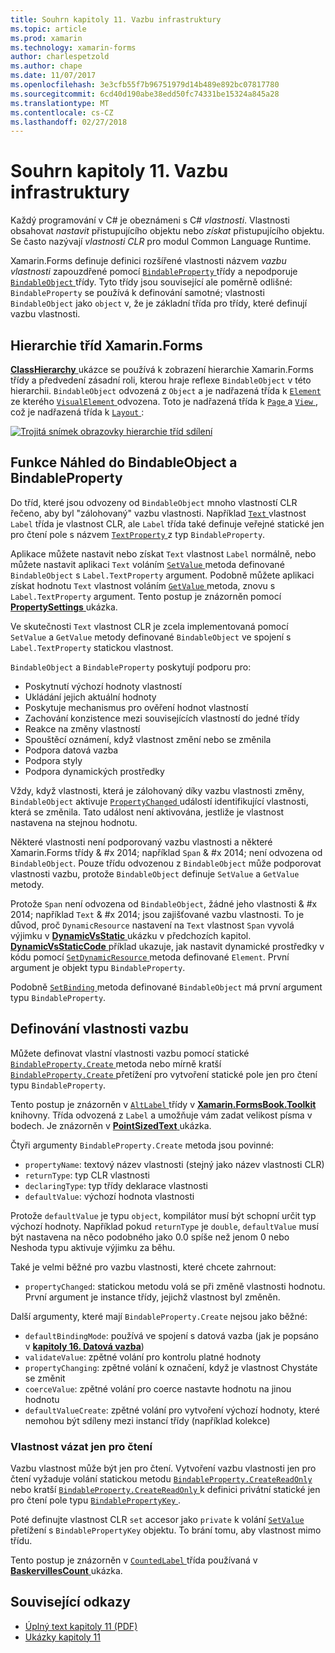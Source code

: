```yaml
---
title: Souhrn kapitoly 11. Vazbu infrastruktury
ms.topic: article
ms.prod: xamarin
ms.technology: xamarin-forms
author: charlespetzold
ms.author: chape
ms.date: 11/07/2017
ms.openlocfilehash: 3e3cfb55f7b96751979d14b489e892bc07817780
ms.sourcegitcommit: 6cd40d190abe38edd50fc74331be15324a845a28
ms.translationtype: MT
ms.contentlocale: cs-CZ
ms.lasthandoff: 02/27/2018
---
```

# <a name="summary-of-chapter-11-the-bindable-infrastructure"></a>Souhrn kapitoly 11. Vazbu infrastruktury

Každý programování v C# je obeznámeni s C# *vlastnosti*. Vlastnosti obsahovat *nastavit* přistupujícího objektu nebo *získat* přistupujícího objektu. Se často nazývají *vlastnosti CLR* pro modul Common Language Runtime.

Xamarin.Forms definuje definici rozšířené vlastnosti názvem *vazbu vlastnosti* zapouzdřené pomocí [ `BindableProperty` ](https://developer.xamarin.com/api/type/Xamarin.Forms.BindableProperty/) třídy a nepodporuje [ `BindableObject` ](https://developer.xamarin.com/api/type/Xamarin.Forms.BindableObject/)třídy. Tyto třídy jsou související ale poměrně odlišné: `BindableProperty` se používá k definování samotné; vlastnosti `BindableObject` jako `object` v, že je základní třída pro třídy, které definují vazbu vlastnosti.

## <a name="the-xamarinforms-class-hierarchy"></a>Hierarchie tříd Xamarin.Forms

[ **ClassHierarchy** ](https://github.com/xamarin/xamarin-forms-book-samples/tree/master/Chapter11/ClassHierarchy) ukázce se používá k zobrazení hierarchie Xamarin.Forms třídy a předvedení zásadní roli, kterou hraje reflexe `BindableObject` v této hierarchii. `BindableObject` odvozená z `Object` a je nadřazená třída k [ `Element` ](https://developer.xamarin.com/api/type/Xamarin.Forms.Element/) ze kterého [ `VisualElement` ](https://developer.xamarin.com/api/type/Xamarin.Forms.VisualElement/) odvozena. Toto je nadřazená třída k [ `Page` ](https://developer.xamarin.com/api/type/Xamarin.Forms.Page/) a [ `View` ](https://developer.xamarin.com/api/type/Xamarin.Forms.View/), což je nadřazená třída k [ `Layout` ](https://developer.xamarin.com/api/type/Xamarin.Forms.Layout/):

[![Trojitá snímek obrazovky hierarchie tříd sdílení](images/ch11fg01-small.png "sdílení hierarchie třídy")](images/ch11fg01-large.png "sdílení hierarchie – třída")

## <a name="a-peek-into-bindableobject-and-bindableproperty"></a>Funkce Náhled do BindableObject a BindableProperty

Do tříd, které jsou odvozeny od `BindableObject` mnoho vlastností CLR řečeno, aby byl "zálohovaný" vazbu vlastnosti. Například [ `Text` ](https://developer.xamarin.com/api/property/Xamarin.Forms.Label.Text/) vlastnost `Label` třída je vlastnost CLR, ale `Label` třída také definuje veřejné statické jen pro čtení pole s názvem [ `TextProperty` ](https://developer.xamarin.com/api/property/Xamarin.Forms.Label.TextProperty/) z typ `BindableProperty`.

Aplikace můžete nastavit nebo získat `Text` vlastnost `Label` normálně, nebo můžete nastavit aplikaci `Text` voláním [ `SetValue` ](https://developer.xamarin.com/api/member/Xamarin.Forms.BindableObject.SetValue/p/Xamarin.Forms.BindableProperty/System.Object/) metoda definované `BindableObject` s `Label.TextProperty` argument. Podobně můžete aplikaci získat hodnotu `Text` vlastnost voláním [ `GetValue` ](https://developer.xamarin.com/api/member/Xamarin.Forms.BindableObject.GetValue/p/Xamarin.Forms.BindableProperty/) metoda, znovu s `Label.TextProperty` argument. Tento postup je znázorněn pomocí [ **PropertySettings** ](https://github.com/xamarin/xamarin-forms-book-samples/tree/master/Chapter11/PropertySettings) ukázka.

Ve skutečnosti `Text` vlastnost CLR je zcela implementovaná pomocí `SetValue` a `GetValue` metody definované `BindableObject` ve spojení s `Label.TextProperty` statickou vlastnost.

`BindableObject` a `BindableProperty` poskytují podporu pro:

- Poskytnutí výchozí hodnoty vlastností
- Ukládání jejich aktuální hodnoty
- Poskytuje mechanismus pro ověření hodnot vlastností
- Zachování konzistence mezi souvisejících vlastností do jedné třídy
- Reakce na změny vlastností
- Spouštěcí oznámení, když vlastnost změní nebo se změnila
- Podpora datová vazba
- Podpora styly
- Podpora dynamických prostředky

Vždy, když vlastnosti, která je zálohovaný díky vazbu vlastnosti změny, `BindableObject` aktivuje [ `PropertyChanged` ](https://developer.xamarin.com/api/event/Xamarin.Forms.BindableObject.PropertyChanged/) událostí identifikující vlastnosti, která se změnila. Tato událost není aktivována, jestliže je vlastnost nastavena na stejnou hodnotu.

Některé vlastnosti není podporovaný vazbu vlastnosti a některé Xamarin.Forms třídy & #x 2014; například `Span` & #x 2014; není odvozena od `BindableObject`. Pouze třídu odvozenou z `BindableObject` může podporovat vlastnosti vazbu, protože `BindableObject` definuje `SetValue` a `GetValue` metody.

Protože `Span` není odvozena od `BindableObject`, žádné jeho vlastnosti & #x 2014; například `Text` & #x 2014; jsou zajišťované vazbu vlastnosti. To je důvod, proč `DynamicResource` nastavení na `Text` vlastnost `Span` vyvolá výjimku v [ **DynamicVsStatic** ](https://github.com/xamarin/xamarin-forms-book-samples/tree/master/Chapter10/DynamicVsStatic) ukázku v předchozích kapitol. [ **DynamicVsStaticCode** ](https://github.com/xamarin/xamarin-forms-book-samples/tree/master/Chapter11/DynamicVsStaticCode) příklad ukazuje, jak nastavit dynamické prostředky v kódu pomocí [ `SetDynamicResource` ](https://developer.xamarin.com/api/member/Xamarin.Forms.Element.SetDynamicResource/p/Xamarin.Forms.BindableProperty/System.String/) metoda definované `Element`. První argument je objekt typu `BindableProperty`.

Podobně [ `SetBinding` ](https://developer.xamarin.com/api/member/Xamarin.Forms.BindableObject.SetBinding/p/Xamarin.Forms.BindableProperty/Xamarin.Forms.BindingBase/) metoda definované `BindableObject` má první argument typu `BindableProperty`.

## <a name="defining-bindable-properties"></a>Definování vlastnosti vazbu

Můžete definovat vlastní vlastnosti vazbu pomocí statické [ `BindableProperty.Create` ](https://developer.xamarin.com/api/member/Xamarin.Forms.BindableProperty.Create/p/System.String/System.Type/System.Type/System.Object/Xamarin.Forms.BindingMode/Xamarin.Forms.BindableProperty+ValidateValueDelegate/Xamarin.Forms.BindableProperty+BindingPropertyChangedDelegate/Xamarin.Forms.BindableProperty+BindingPropertyChangingDelegate/Xamarin.Forms.BindableProperty+CoerceValueDelegate/Xamarin.Forms.BindableProperty+CreateDefaultValueDelegate/) metoda nebo mírně kratší [ `BindableProperty.Create` ](https://developer.xamarin.com/api/member/Xamarin.Forms.BindableProperty.Create/p/System.String/System.Type/System.Type/System.Object/Xamarin.Forms.BindingMode/Xamarin.Forms.BindableProperty+ValidateValueDelegate/Xamarin.Forms.BindableProperty+BindingPropertyChangedDelegate/Xamarin.Forms.BindableProperty+BindingPropertyChangingDelegate/Xamarin.Forms.BindableProperty+CoerceValueDelegate/) přetížení pro vytvoření statické pole jen pro čtení typu `BindableProperty`.

Tento postup je znázorněn v [ `AltLabel` ](https://github.com/xamarin/xamarin-forms-book-samples/blob/master/Libraries/Xamarin.FormsBook.Toolkit/Xamarin.FormsBook.Toolkit/AltLabel.cs) třídy v [ **Xamarin.FormsBook.Toolkit** ](https://github.com/xamarin/xamarin-forms-book-samples/tree/master/Libraries/Xamarin.FormsBook.Toolkit) knihovny. Třída odvozená z `Label` a umožňuje vám zadat velikost písma v bodech. Je znázorněn v [ **PointSizedText** ](https://github.com/xamarin/xamarin-forms-book-samples/tree/master/Chapter11/PointSizedText) ukázka.

Čtyři argumenty `BindableProperty.Create` metoda jsou povinné:

- `propertyName`: textový název vlastnosti (stejný jako název vlastnosti CLR)
- `returnType`: typ CLR vlastnosti
- `declaringType`: typ třídy deklarace vlastnosti
- `defaultValue`: výchozí hodnota vlastnosti

Protože `defaultValue` je typu `object`, kompilátor musí být schopní určit typ výchozí hodnoty. Například pokud `returnType` je `double`, `defaultValue` musí být nastavena na něco podobného jako 0.0 spíše než jenom 0 nebo Neshoda typu aktivuje výjimku za běhu.

Také je velmi běžné pro vazbu vlastnosti, které chcete zahrnout:

- `propertyChanged`: statickou metodu volá se při změně vlastnosti hodnotu. První argument je instance třídy, jejichž vlastnost byl změněn.

Další argumenty, které mají `BindableProperty.Create` nejsou jako běžné:

- `defaultBindingMode`: používá ve spojení s datová vazba (jak je popsáno v [ **kapitoly 16. Datová vazba**](chapter16.md))
- `validateValue`: zpětné volání pro kontrolu platné hodnoty
- `propertyChanging`: zpětné volání k označení, když je vlastnost Chystáte se změnit
- `coerceValue`: zpětné volání pro coerce nastavte hodnotu na jinou hodnotu
- `defaultValueCreate`: zpětné volání pro vytvoření výchozí hodnoty, které nemohou být sdíleny mezi instancí třídy (například kolekce)

### <a name="the-read-only-bindable-property"></a>Vlastnost vázat jen pro čtení

Vazbu vlastnost může být jen pro čtení. Vytvoření vazbu vlastnosti jen pro čtení vyžaduje volání statickou metodu [ `BindableProperty.CreateReadOnly` ](https://developer.xamarin.com/api/member/Xamarin.Forms.BindableProperty.CreateReadOnly/p/System.String/System.Type/System.Type/System.Object/Xamarin.Forms.BindingMode/Xamarin.Forms.BindableProperty+ValidateValueDelegate/Xamarin.Forms.BindableProperty+BindingPropertyChangedDelegate/Xamarin.Forms.BindableProperty+BindingPropertyChangingDelegate/Xamarin.Forms.BindableProperty+CoerceValueDelegate/Xamarin.Forms.BindableProperty+CreateDefaultValueDelegate/) nebo kratší [ `BindableProperty.CreateReadOnly` ](https://developer.xamarin.com/api/member/Xamarin.Forms.BindableProperty.CreateReadOnly/p/System.String/System.Type/System.Type/System.Object/Xamarin.Forms.BindingMode/Xamarin.Forms.BindableProperty+ValidateValueDelegate/Xamarin.Forms.BindableProperty+BindingPropertyChangedDelegate/Xamarin.Forms.BindableProperty+BindingPropertyChangingDelegate/Xamarin.Forms.BindableProperty+CoerceValueDelegate/) k definici privátní statické jen pro čtení pole typu [ `BindablePropertyKey` ](https://developer.xamarin.com/api/type/Xamarin.Forms.BindablePropertyKey/).

Poté definujte vlastnost CLR `set` accesor jako `private` k volání [ `SetValue` ](https://developer.xamarin.com/api/member/Xamarin.Forms.BindableObject.SetValue/p/Xamarin.Forms.BindablePropertyKey/System.Object/) přetížení s `BindablePropertyKey` objektu. To brání tomu, aby vlastnost mimo třídu.

Tento postup je znázorněn v [ `CountedLabel` ](https://github.com/xamarin/xamarin-forms-book-samples/blob/master/Libraries/Xamarin.FormsBook.Toolkit/Xamarin.FormsBook.Toolkit/CountedLabel.cs) třída používaná v [ **BaskervillesCount** ](https://github.com/xamarin/xamarin-forms-book-samples/tree/master/Chapter11/BaskervillesCount) ukázka.



## <a name="related-links"></a>Související odkazy

- [Úplný text kapitoly 11 (PDF)](https://download.xamarin.com/developer/xamarin-forms-book/XamarinFormsBook-Ch11-Apr2016.pdf)
- [Ukázky kapitoly 11](https://github.com/xamarin/xamarin-forms-book-samples/tree/master/Chapter11)
